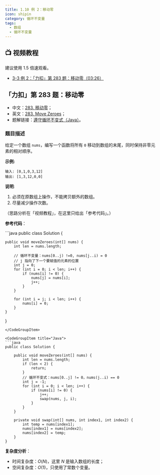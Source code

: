 ```yaml
---
title: 1.10 例 2：移动零
icon: shipin
category: 循环不变量
tags:
  - 数组
  - 循环不变量
---
```




## :tv: **视频教程**

建议使用 1.5 倍速观看。

* [3-3 例 2：「力扣」第 283 题：移动零（03:26）](https://www.bilibili.com/video/BV1Jg411M7Lp?p=3)

## 「力扣」第 283 题：移动零 <Badge text="简单" type="info"/>

+ 中文：[283. 移动零](https://leetcode-cn.com/problems/move-zeroes/description/)；
+ 英文：[283. Move Zeroes](https://leetcode.com/problems/move-zeroes/description/)；
+ 题解链接：[遵守循环不变式（Java）](https://leetcode-cn.com/problems/move-zeroes/solution/zun-shou-xun-huan-bu-bian-shi-java-by-liweiwei1419/)。


### 题目描述

给定一个数组 `nums`，编写一个函数将所有 `0` 移动到数组的末尾，同时保持非零元素的相对顺序。

**示例:**

```
输入: [0,1,0,3,12]
输出: [1,3,12,0,0]
```

**说明**:

1. 必须在原数组上操作，不能拷贝额外的数组。
2. 尽量减少操作次数。






（思路分析在「视频教程」，在这里只给出「参考代码」。）

**参考代码**：


<CodeGroup>
<CodeGroupItem title="Java">
```java
public class Solution {

    public void moveZeroes(int[] nums) {
        int len = nums.length;

        // 循环不变量：nums[0..j) !=0, nums[j..i) = 0
        // j 指向了下一个要赋值的元素的位置
        int j = 0;
        for (int i = 0; i < len; i++) {
            if (nums[i] != 0) {
                nums[j] = nums[i];
                j++;
            }
        }

        for (int i = j; i < len; i++) {
            nums[i] = 0;
        }
    }
}
```
</CodeGroupItem>

<CodeGroupItem title="Java">
```java
public class Solution {

    public void moveZeroes(int[] nums) {
        int len = nums.length;
        if (len < 2) {
            return;
        }
        // 循环不变式：nums[0..j] != 0，nums(j..i) == 0
        int j = -1;
        for (int i = 0; i < len; i++) {
            if (nums[i] != 0) {
                j++;
                swap(nums, j, i);
            }
        }
    }

    private void swap(int[] nums, int index1, int index2) {
        int temp = nums[index1];
        nums[index1] = nums[index2];
        nums[index2] = temp;
    }
}
```
</CodeGroupItem>
</CodeGroup>


**复杂度分析**：

+ 时间复杂度：$O(N)$，这里 $N$ 是输入数组的长度；
+ 空间复杂度：$O(1)$，只使用了常数个变量。